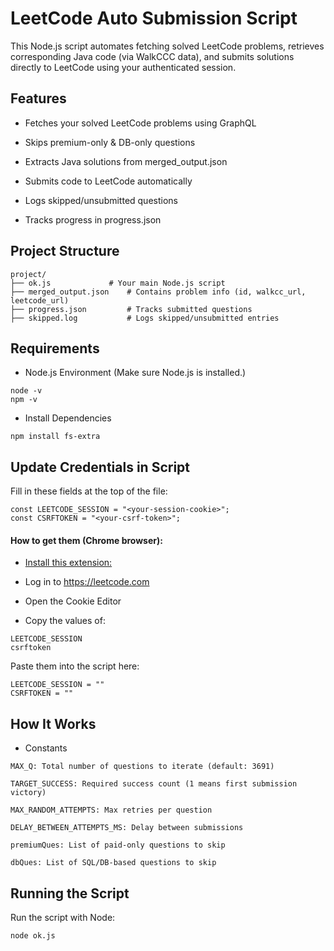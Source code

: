 # LeetCode Auto Submission Script

This Node.js script automates fetching solved LeetCode problems, retrieves corresponding Java code (via WalkCCC data), and submits solutions directly to LeetCode using your authenticated session.

## Features

-  Fetches your solved LeetCode problems using GraphQL

- Skips premium-only & DB-only questions

- Extracts Java solutions from merged_output.json

- Submits code to LeetCode automatically

- Logs skipped/unsubmitted questions

- Tracks progress in progress.json

## Project Structure
```
project/
├── ok.js             # Your main Node.js script
├── merged_output.json    # Contains problem info (id, walkcc_url, leetcode_url)
├── progress.json         # Tracks submitted questions
├── skipped.log           # Logs skipped/unsubmitted entries
```

## Requirements
- Node.js Environment (Make sure Node.js is installed.)
```
node -v
npm -v
```
- Install Dependencies
```
npm install fs-extra
```

## Update Credentials in Script

Fill in these fields at the top of the file:
```
const LEETCODE_SESSION = "<your-session-cookie>";
const CSRFTOKEN = "<your-csrf-token>";
```
#### How to get them (Chrome browser):

- [Install this extension:](https://chromewebstore.google.com/detail/cookie-editor/iphcomljdfghbkdcfndaijbokpgddeno)

- Log in to https://leetcode.com

- Open the Cookie Editor

- Copy the values of:
```
LEETCODE_SESSION
csrftoken
```

Paste them into the script here:
```
LEETCODE_SESSION = ""
CSRFTOKEN = ""
```


## How It Works
- Constants
```
MAX_Q: Total number of questions to iterate (default: 3691)

TARGET_SUCCESS: Required success count (1 means first submission victory)

MAX_RANDOM_ATTEMPTS: Max retries per question

DELAY_BETWEEN_ATTEMPTS_MS: Delay between submissions

premiumQues: List of paid-only questions to skip

dbQues: List of SQL/DB-based questions to skip
```

## Running the Script

Run the script with Node:
```
node ok.js
```
